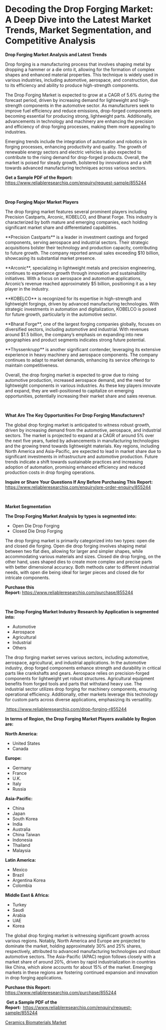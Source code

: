 <p><h1>Decoding the Drop Forging Market: A Deep Dive into the Latest Market Trends, Market Segmentation, and Competitive Analysis</h1></p><p><strong>Drop Forging Market Analysis and Latest Trends</strong></p>
<p><p>Drop forging is a manufacturing process that involves shaping metal by dropping a hammer or a die onto it, allowing for the formation of complex shapes and enhanced material properties. This technique is widely used in various industries, including automotive, aerospace, and construction, due to its efficiency and ability to produce high-strength components.</p><p>The Drop Forging Market is expected to grow at a CAGR of 5.6% during the forecast period, driven by increasing demand for lightweight and high-strength components in the automotive sector. As manufacturers seek to improve fuel efficiency and reduce emissions, drop-forged components are becoming essential for producing strong, lightweight parts. Additionally, advancements in technology and machinery are enhancing the precision and efficiency of drop forging processes, making them more appealing to industries.</p><p>Emerging trends include the integration of automation and robotics in forging processes, enhancing productivity and quality. The growth of renewable energy sectors and electric vehicles is also expected to contribute to the rising demand for drop-forged products. Overall, the market is poised for steady growth, bolstered by innovations and a shift towards advanced manufacturing techniques across various sectors.</p></p>
<p><strong>Get a Sample PDF of the Report:&nbsp;</strong> <a href="https://www.reliableresearchiq.com/enquiry/request-sample/855244?utm_campaign=3318&utm_medium=2&utm_source=Github&utm_content=ia&utm_term=01042025&utm_id=drop-forging">https://www.reliableresearchiq.com/enquiry/request-sample/855244</a></p>
<p>&nbsp;</p>
<p><strong>Drop Forging Major Market Players</strong></p>
<p><p>The drop forging market features several prominent players including Precision Castparts, Arconic, KOBELCO, and Bharat Forge. This industry is characterized by both mature and emerging companies, each holding significant market share and differentiated capabilities. </p><p>**Precision Castparts** is a leader in investment castings and forged components, serving aerospace and industrial sectors. Their strategic acquisitions bolster their technology and production capacity, contributing to future growth. The company reported annual sales exceeding $10 billion, showcasing its substantial market presence.</p><p>**Arconic**, specializing in lightweight metals and precision engineering, continues to experience growth through innovation and sustainability initiatives. With a focus on aerospace and automotive applications, Arconic’s revenue reached approximately $5 billion, positioning it as a key player in the industry.</p><p>**KOBELCO** is recognized for its expertise in high-strength and lightweight forgings, driven by advanced manufacturing technologies. With strategic investments in automation and digitalization, KOBELCO is poised for future growth, particularly in the automotive sector.</p><p>**Bharat Forge**, one of the largest forging companies globally, focuses on diversified sectors, including automotive and industrial. With revenues around $1.5 billion, the company’s emphasis on expanding into new geographies and product segments indicates strong future potential.</p><p>**Thyssenkrupp** is another significant contender, leveraging its extensive experience in heavy machinery and aerospace components. The company continues to adapt to market demands, enhancing its service offerings to maintain competitiveness.</p><p>Overall, the drop forging market is expected to grow due to rising automotive production, increased aerospace demand, and the need for lightweight components in various industries. As these key players innovate and expand, they are well-positioned to capitalize on emerging opportunities, potentially increasing their market share and sales revenue.</p></p>
<p>&nbsp;</p>
<p><strong>What Are The Key Opportunities For Drop Forging Manufacturers?</strong></p>
<p><p>The global drop forging market is anticipated to witness robust growth, driven by increasing demand from the automotive, aerospace, and industrial sectors. The market is projected to expand at a CAGR of around 5% over the next five years, fueled by advancements in manufacturing technologies and the growing trend towards lightweight materials. Key regions, including North America and Asia-Pacific, are expected to lead in market share due to significant investments in infrastructure and automotive production. Future trends indicate a shift towards sustainable practices and increasing adoption of automation, promising enhanced efficiency and reduced production costs in drop forging operations.</p></p>
<p><strong>Inquire or Share Your Questions If Any Before Purchasing This Report:</strong> <a href="https://www.reliableresearchiq.com/enquiry/pre-order-enquiry/855244?utm_campaign=3318&utm_medium=2&utm_source=Github&utm_content=ia&utm_term=01042025&utm_id=drop-forging">https://www.reliableresearchiq.com/enquiry/pre-order-enquiry/855244</a></p>
<p>&nbsp;</p>
<p><strong>Market Segmentation</strong></p>
<p><strong>The Drop Forging Market Analysis by types is segmented into:</strong></p>
<p><ul><li>Open Die Drop Forging</li><li>Closed Die Drop Forging</li></ul></p>
<p><p>The drop forging market is primarily categorized into two types: open die and closed die forging. Open die drop forging involves shaping metal between two flat dies, allowing for larger and simpler shapes, while accommodating various materials and sizes. Closed die drop forging, on the other hand, uses shaped dies to create more complex and precise parts with better dimensional accuracy. Both methods cater to different industrial needs, with open die being ideal for larger pieces and closed die for intricate components.</p></p>
<p><strong>Purchase this Report:&nbsp;</strong><a href="https://www.reliableresearchiq.com/purchase/855244?utm_campaign=3318&utm_medium=2&utm_source=Github&utm_content=ia&utm_term=01042025&utm_id=drop-forging">https://www.reliableresearchiq.com/purchase/855244</a></p>
<p>&nbsp;</p>
<p><strong>The Drop Forging Market Industry Research by Application is segmented into:</strong></p>
<p><ul><li>Automotive</li><li>Aerospace</li><li>Agricultural</li><li>Industrial</li><li>Others</li></ul></p>
<p><p>The drop forging market serves various sectors, including automotive, aerospace, agricultural, and industrial applications. In the automotive industry, drop forged components enhance strength and durability in critical parts like crankshafts and gears. Aerospace relies on precision-forged components for lightweight yet robust structures. Agricultural equipment benefits from forged tools and parts that withstand heavy use. The industrial sector utilizes drop forging for machinery components, ensuring operational efficiency. Additionally, other markets leverage this technology for custom parts across diverse applications, emphasizing its versatility.</p></p>
<p><a href="https://www.reliableresearchiq.com/drop-forging-r855244?utm_campaign=3318&utm_medium=2&utm_source=Github&utm_content=ia&utm_term=01042025&utm_id=drop-forging">&nbsp;https://www.reliableresearchiq.com/drop-forging-r855244</a></p>
<p><strong>In terms of Region, the Drop Forging Market Players available by Region are:</strong></p>
<p>
    <p> <strong> North America: </strong>
        <ul>
            <li>United States</li>
            <li>Canada</li>
        </ul>
        </p> 
    <p> <strong> Europe: </strong>
        <ul>
            <li>Germany</li>
            <li>France</li>
            <li>U.K.</li>
            <li>Italy</li>
            <li>Russia</li>
        </ul>
        </p> 
    <p> <strong> Asia-Pacific: </strong>
        <ul>
            <li>China</li>
            <li>Japan</li>
            <li>South Korea</li>
            <li>India</li>
            <li>Australia</li>
            <li>China Taiwan</li>
            <li>Indonesia</li>
            <li>Thailand</li>
            <li>Malaysia</li>
        </ul>
        </p> 
    <p> <strong> Latin America: </strong>
        <ul>
            <li>Mexico</li>
            <li>Brazil</li>
            <li>Argentina Korea</li>
            <li>Colombia</li>
        </ul>
        </p> 
    <p> <strong> Middle East & Africa: </strong>
        <ul>
            <li>Turkey</li>
            <li>Saudi</li>
            <li>Arabia</li>
            <li>UAE</li>
            <li>Korea</li>
        </ul>
    </p>
    </p>
<p><p>The global drop forging market is witnessing significant growth across various regions. Notably, North America and Europe are projected to dominate the market, holding approximately 30% and 25% shares, respectively, attributed to advanced manufacturing technologies and robust automotive sectors. The Asia-Pacific (APAC) region follows closely with a market share of around 20%, driven by rapid industrialization in countries like China, which alone accounts for about 15% of the market. Emerging markets in these regions are fostering continued expansion and innovation in drop forging applications.</p></p>
<p><strong>Purchase this Report: </strong><a href="https://www.reliableresearchiq.com/purchase/855244?utm_campaign=3318&utm_medium=2&utm_source=Github&utm_content=ia&utm_term=01042025&utm_id=drop-forging">https://www.reliableresearchiq.com/purchase/855244</a></p>
<p>&nbsp;<strong>Get a Sample PDF of the Report:&nbsp;&nbsp;</strong><a href="https://www.reliableresearchiq.com/enquiry/request-sample/855244?utm_campaign=3318&utm_medium=2&utm_source=Github&utm_content=ia&utm_term=01042025&utm_id=drop-forging">https://www.reliableresearchiq.com/enquiry/request-sample/855244</a></p>
<p><strong></strong></p>
<p><p><a href="https://github.com/kalsirollija/Market-Research-Report-List-1/blob/main/ceramics-biomaterials-market.md?utm_campaign=3318&utm_medium=2&utm_source=Github&utm_content=ia&utm_term=01042025&utm_id=drop-forging">Ceramics Biomaterials Market</a></p></p>